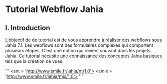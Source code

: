 Tutorial Webflow Jahia
======================

I. Introduction
---------------
L'objectif de de tutorial est de vous apprendre à réaliser des webflows sous Jahia 7.1.
Les webflows sont des formulaires complexes qui comportent plusieurs étapes. C'est une notion qui revient souvant dans les projets Jahia.
Ce tutorial nécesite une connaissance des conceptes Jahia basiques tels que la création de vues.

'''
<snt = 'http://www.smile.fr/jahia/nt/1.0'>
<smix = 'http://www.smile.fr/jahia/mix/1.0'>
'''